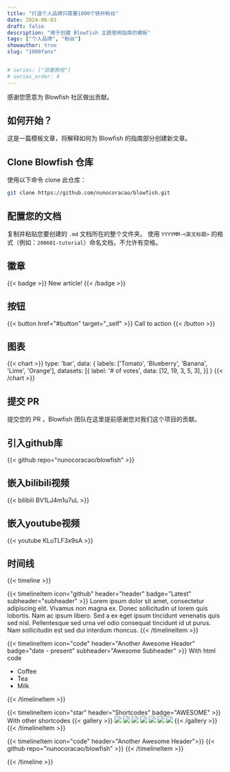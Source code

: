 ```yaml
---
title: "打造个人品牌只需要1000个铁杆粉丝"
date: 2024-06-03
draft: false
description: "用于创建 Blowfish 主题使用指南的模板"
tags: ["个人品牌", "粉丝"]
showauthor: true
slug: "1000fans"


# series: ["部署教程"]
# series_order: 4
---
```


感谢您愿意为 Blowfish 社区做出贡献。

## 如何开始？
这是一篇模板文章，将解释如何为 Blowfish 的指南部分创建新文章。







## Clone Blowfish 仓库
使用以下命令 clone 此仓库：

```bash
git clone https://github.com/nunocoracao/blowfish.git
```

## 配置您的文档
复制并粘贴您要创建的 `.md` 文档所在的整个文件夹。
使用 `YYYYMM-<英文标题>` 的格式（例如：`200601-tutorial`）命名文档，不允许有空格。

## 徽章

{{< badge >}}
New article!
{{< /badge >}}

## 按钮


{{< button href="#button" target="_self" >}}
Call to action
{{< /button >}}


## 图表

{{< chart >}}
type: 'bar',
data: {
  labels: ['Tomato', 'Blueberry', 'Banana', 'Lime', 'Orange'],
  datasets: [{
    label: '# of votes',
    data: [12, 19, 3, 5, 3],
  }]
}
{{< /chart >}}


## 提交 PR
提交您的 PR ，Blowfish 团队在这里提前感谢您对我们这个项目的贡献。

## 引入github库

{{< github repo="nunocoracao/blowfish" >}}



## 嵌入bilibili视频

{{< bilibili BV1LJ4m1u7uL >}}

## 嵌入youtube视频

{{< youtube KLuTLF3x9sA >}}



## 时间线
{{< timeline >}}

{{< timelineItem icon="github" header="header" badge="Latest" subheader="subheader" >}}
Lorem ipsum dolor sit amet, consectetur adipiscing elit. Vivamus non magna ex. Donec sollicitudin ut lorem quis lobortis. Nam ac ipsum libero. Sed a ex eget ipsum tincidunt venenatis quis sed nisl. Pellentesque sed urna vel odio consequat tincidunt id ut purus. Nam sollicitudin est sed dui interdum rhoncus. 
{{< /timelineItem >}}


{{< timelineItem icon="code" header="Another Awesome Header" badge="date - present" subheader="Awesome Subheader" >}}
With html code
<ul>
  <li>Coffee</li>
  <li>Tea</li>
  <li>Milk</li>
</ul>
{{< /timelineItem >}}

{{< timelineItem icon="star" header="Shortcodes" badge="AWESOME" >}}
With other shortcodes
{{< gallery >}}
  <img src="gallery/01.jpg" class="grid-w33" />
  <img src="gallery/02.jpg" class="grid-w33" />
  <img src="gallery/03.jpg" class="grid-w33" />
  <img src="gallery/04.jpg" class="grid-w33" />
  <img src="gallery/05.jpg" class="grid-w33" />
  <img src="gallery/06.jpg" class="grid-w33" />
  <img src="gallery/07.jpg" class="grid-w33" />
{{< /gallery >}}
{{< /timelineItem >}}

{{< timelineItem icon="code" header="Another Awesome Header">}}
{{< github repo="nunocoracao/blowfish" >}}
{{< /timelineItem >}}

{{< /timeline >}}
